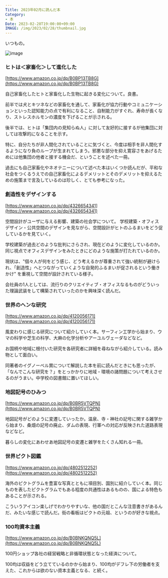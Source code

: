```yaml
---
Title: 2023年02月に読んだ本
Category:
- 本
Date: 2023-02-28T19:00:00+09:00
IMAGE: /img/2023/02/28/thumbnail.jpg
---
```


いつもの。


![image](/img/2023/02/28/thumbnail.jpg)


### ヒトは＜家畜化＞して進化した　

[https://www.amazon.co.jp/dp/B0BP13TB8G](https://www.amazon.co.jp/dp/B0BP13TB8G)

自己家畜化したヒトと家畜化した生物に起きる変化について。良書。

前半では犬とキツネなどの家畜化を通して、家畜化が協力行動やコミュニケーションといった認知能力の点で有利になること、自制能力がすぐれ、寿命が長くなり、ストレスホルモンの濃度を下げることが示される。

後半では、ヒトは「集団内の見知らぬ人」に対して友好的に接するが他集団に対しては攻撃的になることを示す。

特に、自分たちが非人間化されていることに気づくと、今度は相手を非人間化するようになり負のループが生まれてしまう。邪悪な部分を抑え寛容さをあげるためには他集団の他者と接する機会だ、ということを述べた一冊。

過去にも自己家畜化やネオテニーについて述べた本はいくつか読んだが、平和な社会をつくるうえでの自己家畜化によるデメリットとそのデメリットを抑えるための施策まで言及しているのは珍しく、とても参考になった。


### 創造性をデザインする　

[https://www.amazon.co.jp/dp/4326654341](https://www.amazon.co.jp/dp/4326654341)

空間設計がユーザに与える影響、建築の社会学について。
学校建築・オフィスデザイン・公共空間のデザインを見ながら、空間設計がヒトのふるまいをどう促しているかを見ていく。

学校建築が過去どのような批判にさらされ、現在どのように変化しているのか。同じ視点でオフィスデザインをみたときにどのような施策が打たれているのか。

現状は、"個々人が何をどう感じ、どう考えるかが尊重されて強い統制が避けられ、「創造性」へとつながっていくような自発的ふるまいが促されるという働きかけ" を重視して空間が設計されている様子。

会社員の1人としては、流行りのクリエイティブ・オフィスなるものがどういった理論武装をして構築されていったのかを興味深く読んだ。


### 世界のヘンな研究

[https://www.amazon.co.jp/dp/4120056171](https://www.amazon.co.jp/dp/4120056171)

風変わりに感じる研究について紹介していく本。サーフィン工学から始まり、ウマの科学や芝生の科学、大麻の化学分析やアーユルヴェーダなどなど。

お国柄や地域に根付いた研究を各研究者に詳細を尋ねながら紹介している。読み物として面白い。

同著者のイグノーベル賞について解説した本を前に読んだときにも思ったが、「なんでこんな研究を？」をとっかかりに地域・環境の諸問題について考えさせるのがうまい。中学校の図書館に置いてほしい。


### 地図記号のひみつ　

[https://www.amazon.co.jp/dp/B0BR5VTQPN](https://www.amazon.co.jp/dp/B0BR5VTQPN)

地図記号がどのように変遷していったか。温泉、寺・神社の記号に関する雑学から始まり、桑畑の記号の廃止、ダムの表現、行軍への対応が反映された道路表現などなど。

暮らしの変化にあわせあ地図記号の変遷と雑学をたくさん知れる一冊。


### 世界ピクト図鑑

[https://www.amazon.co.jp/dp/4802512252](https://www.amazon.co.jp/dp/4802512252)

海外のピクトグラムを豊富な写真とともに項目別、国別に紹介していく本。同じものを表したピクトグラムでもある程度の共通性はあるものの、国による特色もあることが示される。

こういうアイコン楽しげでわかりやすいな、他の国だとこんな注意書きがあるんだ、みたいな感じで読んだ。街の看板はピクトの元祖、というのが好きな視点。


### 100均資本主義　

[https://www.amazon.co.jp/dp/B0BNKQNQ5L](https://www.amazon.co.jp/dp/B0BNKQNQ5L)

100円ショップ各社の経営戦略と非循環状態となった経済について。

100均は収益をどう立てているのかから始まり、100均がデフレ下の労働者を支えた、これからは欲のない資本主義となる、と続く。


